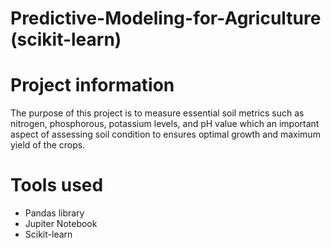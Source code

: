 # Predictive-Modeling-for-Agriculture (scikit-learn)

# Project information
The purpose of this project is to measure essential soil metrics such as nitrogen, phosphorous, potassium levels, and pH value which an important aspect of assessing soil condition to ensures optimal growth and maximum yield of the crops.

# Tools used
+ Pandas library
+ Jupiter Notebook
+ Scikit-learn
